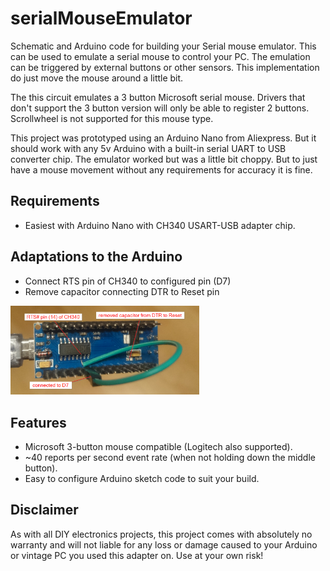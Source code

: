 # serialMouseEmulator
Schematic and Arduino code for building your Serial mouse emulator. This can be
used to emulate a serial mouse to control your PC. The emulation can be triggered
by external buttons or other sensors. This implementation do just move the mouse
around a little bit.

The this circuit emulates a 3 button Microsoft serial mouse. Drivers that don't support
the 3 button version will only be able to register 2 buttons. Scrollwheel is not
supported for this mouse type.

This project was prototyped using an Arduino Nano from Aliexpress. But it should work
with any 5v Arduino with a built-in serial UART to USB converter chip. The emulator
worked but was a little bit choppy. But to just have a mouse movement without any
requirements for accuracy it is fine.

## Requirements
* Easiest with Arduino Nano with CH340 USART-USB adapter chip.

## Adaptations to the Arduino
* Connect RTS pin of CH340 to configured pin (D7)
* Remove capacitor connecting DTR to Reset pin
<img src="HW_modifications.png" alt="HW modifications" width="60%"/>

## Features
* Microsoft 3-button mouse compatible (Logitech also supported).
* ~40 reports per second event rate (when not holding down the middle button).
* Easy to configure Arduino sketch code to suit your build.

## Disclaimer
As with all DIY electronics projects, this project comes with absolutely no
warranty and will not liable for any loss or damage caused to your Arduino
or vintage PC you used this adapter on. Use at your own risk!
